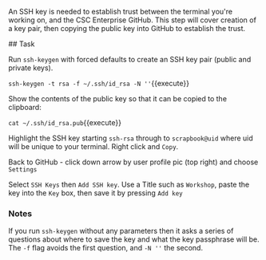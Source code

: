 An SSH key is needed to establish trust between the terminal you're working on,
and the CSC Enterprise GitHub. This step will cover creation of a key pair, then
copying the public key into GitHub to establish the trust.

## Task

Run `ssh-keygen` with forced defaults to create an SSH key pair (public and
private keys).

`ssh-keygen -t rsa -f ~/.ssh/id_rsa -N ''`{{execute}}

Show the contents of the public key so that it can be copied to the clipboard:

`cat ~/.ssh/id_rsa.pub`{{execute}}

Highlight the SSH key starting `ssh-rsa` through to `scrapbook@uid` where uid
will be unique to your terminal. Right click and `Copy`.

Back to GitHub - click down arrow by user profile pic (top right) and choose
`Settings`

Select `SSH Keys` then `Add SSH key`. Use a Title such as `Workshop`, paste the
key into the `Key` box, then save it by pressing `Add key`

### Notes

If you run `ssh-keygen` without any parameters then it asks a series of
questions about where to save the key and what the key passphrase will be.
The `-f` flag avoids the first question, and `-N ''` the second.
